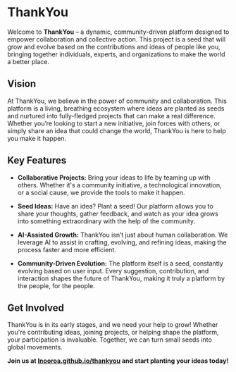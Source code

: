 # ThankYou

Welcome to **ThankYou** – a dynamic, community-driven platform designed to empower collaboration and collective action. This project is a seed that will grow and evolve based on the contributions and ideas of people like you, bringing together individuals, experts, and organizations to make the world a better place.

## Vision

At ThankYou, we believe in the power of community and collaboration. This platform is a living, breathing ecosystem where ideas are planted as seeds and nurtured into fully-fledged projects that can make a real difference. Whether you’re looking to start a new initiative, join forces with others, or simply share an idea that could change the world, ThankYou is here to help you make it happen.

## Key Features

- **Collaborative Projects:** Bring your ideas to life by teaming up with others. Whether it's a community initiative, a technological innovation, or a social cause, we provide the tools to make it happen.
  
- **Seed Ideas:** Have an idea? Plant a seed! Our platform allows you to share your thoughts, gather feedback, and watch as your idea grows into something extraordinary with the help of the community.
  
- **AI-Assisted Growth:** ThankYou isn’t just about human collaboration. We leverage AI to assist in crafting, evolving, and refining ideas, making the process faster and more efficient.

- **Community-Driven Evolution:** The platform itself is a seed, constantly evolving based on user input. Every suggestion, contribution, and interaction shapes the future of ThankYou, making it truly a platform by the people, for the people.

## Get Involved

ThankYou is in its early stages, and we need your help to grow! Whether you're contributing ideas, joining projects, or helping shape the platform, your participation is invaluable. Together, we can turn small seeds into global movements.

**Join us at [lnooroa.github.io/thankyou](https://lnooroa.github.io/thankyou) and start planting your ideas today!**
